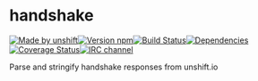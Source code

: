 # handshake

[![Made by unshift][made-by]](http://unshift.io)[![Version npm][version]](http://browsenpm.org/package/handshake)[![Build Status][build]](https://travis-ci.org/unshiftio/handshake)[![Dependencies][david]](https://david-dm.org/unshiftio/handshake)[![Coverage Status][cover]](https://coveralls.io/r/unshiftio/handshake?branch=master)[![IRC channel][irc]](http://webchat.freenode.net/?channels=unshift)

[made-by]: https://img.shields.io/badge/made%20by-unshift-00ffcc.svg?style=flat-square
[version]: https://img.shields.io/npm/v/handshake.svg?style=flat-square
[build]: https://img.shields.io/travis/unshiftio/handshake/master.svg?style=flat-square
[david]: https://img.shields.io/david/unshiftio/handshake.svg?style=flat-square
[cover]: https://img.shields.io/coveralls/unshiftio/handshake/master.svg?style=flat-square
[irc]: https://img.shields.io/badge/IRC-irc.freenode.net%23unshift-00a8ff.svg?style=flat-square

Parse and stringify handshake responses from unshift.io
